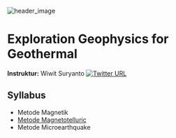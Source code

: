 ![header_image](https://wiwit.staff.ugm.ac.id/images/dp-explogeoth.png)

# Exploration Geophysics for Geothermal
**Instruktur:** 
 Wiwit Suryanto [![Twitter URL](https://img.shields.io/twitter/url/https/twitter.com/maswiet.svg?style=social&label=Follow%20%40maswiet)](https://twitter.com/maswiet)

 

## Syllabus
* Metode Magnetik
* [Metode Magnetotelluric](./Metode_MT.ipynb)
* Metode Microearthquake
